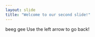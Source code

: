 ```yaml
---
layout: slide
title: "Welcome to our second slide!"
---
```

beeg gee
Use the left arrow to go back!
